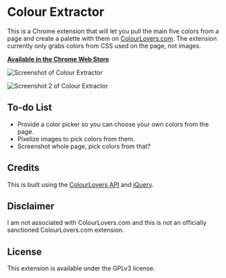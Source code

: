 # Colour Extractor

This is a Chrome extension that will let you pull the main five colors from a
page and create a palette with them on [ColourLovers.com](http://colourlovers.com). The extension currently only grabs colors from CSS used on the page, not
images.

**[Available in the Chrome Web Store](https://chrome.google.com/webstore/detail/colour-extractor/nndpibfappjacgbninhabcokfkdpnmpe)**

![Screenshot of Colour Extractor](http://github.com/moneypenny/colour_extractor/raw/master/screenshot.png)

![Screenshot 2 of Colour Extractor](http://github.com/moneypenny/colour_extractor/raw/master/screenshot1.png)

## To-do List

- Provide a color picker so you can choose your own colors from the page.
- Pixelize images to pick colors from them.
- Screenshot whole page, pick colors from that?

## Credits

This is built using the [ColourLovers API](http://www.colourlovers.com/api) and
[jQuery](http://jquery.com/).

## Disclaimer

I am not associated with ColourLovers.com and this is not an officially
sanctioned ColourLovers.com extension.

## License

This extension is available under the GPLv3 license.
